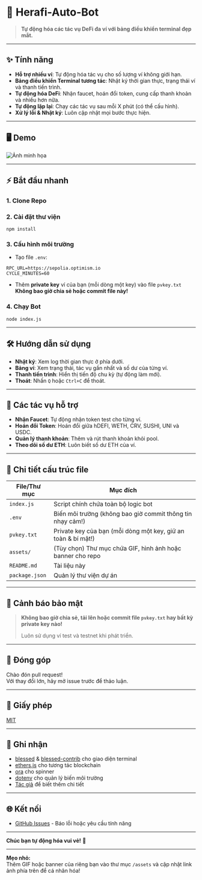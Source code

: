 # 🚀 Herafi-Auto-Bot

> **Tự động hóa các tác vụ DeFi đa ví với bảng điều khiển terminal đẹp mắt.**

---

## ✨ Tính năng

- **Hỗ trợ nhiều ví**: Tự động hóa tác vụ cho số lượng ví không giới hạn.
- **Bảng điều khiển Terminal tương tác**: Nhật ký thời gian thực, trạng thái ví và thanh tiến trình.
- **Tự động hóa DeFi**: Nhận faucet, hoán đổi token, cung cấp thanh khoản và nhiều hơn nữa.
- **Tự động lặp lại**: Chạy các tác vụ sau mỗi X phút (có thể cấu hình).
- **Xử lý lỗi & Nhật ký**: Luôn cập nhật mọi bước thực hiện.

---

## 🖥️ Demo

![Ảnh minh họa](https://github.com/user-attachments/assets/fc684d9c-ddc9-4401-b380-8464062d7b73)

---

## ⚡️ Bắt đầu nhanh

### 1. **Clone Repo**

### 2. **Cài đặt thư viện**
```
npm install
```

### 3. **Cấu hình môi trường**

- Tạo file `.env`:
```
RPC_URL=https://sepolia.optimism.io
CYCLE_MINUTES=60
```
- Thêm **private key** ví của bạn (mỗi dòng một key) vào file `pvkey.txt`  
**Không bao giờ chia sẻ hoặc commit file này!**

### 4. **Chạy Bot**
```
node index.js
```

---

## 🛠️ Hướng dẫn sử dụng

- **Nhật ký**: Xem log thời gian thực ở phía dưới.
- **Bảng ví**: Xem trạng thái, tác vụ gần nhất và số dư của từng ví.
- **Thanh tiến trình**: Hiển thị tiến độ chu kỳ (tự động làm mới).
- **Thoát**: Nhấn `Q` hoặc `Ctrl+C` để thoát.

---

## 🧩 Các tác vụ hỗ trợ

- **Nhận Faucet**: Tự động nhận token test cho từng ví.
- **Hoán đổi Token**: Hoán đổi giữa hDEFI, WETH, CRV, SUSHI, UNI và USDC.
- **Quản lý thanh khoản**: Thêm và rút thanh khoản khỏi pool.
- **Theo dõi số dư ETH**: Luôn biết số dư ETH của ví.

---

## 📝 Chi tiết cấu trúc file

| File/Thư mục   | Mục đích                                                                 |
|----------------|--------------------------------------------------------------------------|
| `index.js`     | Script chính chứa toàn bộ logic bot                                      |
| `.env`         | Biến môi trường (không bao giờ commit thông tin nhạy cảm!)               |
| `pvkey.txt`    | Private key của bạn (mỗi dòng một key, giữ an toàn & bí mật!)            |
| `assets/`      | (Tùy chọn) Thư mục chứa GIF, hình ảnh hoặc banner cho repo                |
| `README.md`    | Tài liệu này                                                             |
| `package.json` | Quản lý thư viện dự án                                                   |

---

## 🚨 Cảnh báo bảo mật

> **Không bao giờ chia sẻ, tải lên hoặc commit file `pvkey.txt` hay bất kỳ private key nào!**
>
> Luôn sử dụng ví test và testnet khi phát triển.

---

## 🤝 Đóng góp

Chào đón pull request!  
Với thay đổi lớn, hãy mở issue trước để thảo luận.

---

## 📄 Giấy phép

[MIT](LICENSE)

---

## 🙏 Ghi nhận

- [blessed](https://github.com/chjj/blessed) & [blessed-contrib](https://github.com/yaronn/blessed-contrib) cho giao diện terminal
- [ethers.js](https://github.com/ethers-io/ethers.js/) cho tương tác blockchain
- [ora](https://github.com/sindresorhus/ora) cho spinner
- [dotenv](https://github.com/motdotla/dotenv) cho quản lý biến môi trường
- [Tác giả](https://t.me/Offical_Im_kazuha) để biết thêm chi tiết

---

## 🌐 Kết nối

- [GitHub Issues](https://github.com/Kazuha787/Herafi-Auto-Bot/issues) - Báo lỗi hoặc yêu cầu tính năng

---

**Chúc bạn tự động hóa vui vẻ!** 🚀

---

**Mẹo nhỏ:**  
Thêm GIF hoặc banner của riêng bạn vào thư mục `/assets` và cập nhật link ảnh phía trên để cá nhân hóa! 
